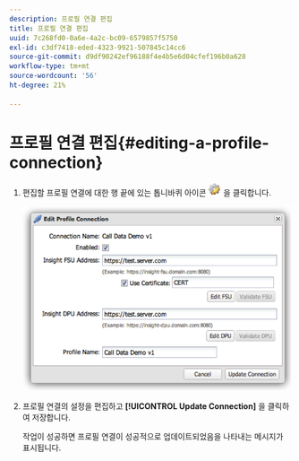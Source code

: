 ```yaml
---
description: 프로필 연결 편집
title: 프로필 연결 편집
uuid: 7c268fd0-0a6e-4a2c-bc09-6579857f5750
exl-id: c3df7418-eded-4323-9921-507845c14cc6
source-git-commit: d9df90242ef96188f4e4b5e6d04cfef196b0a628
workflow-type: tm+mt
source-wordcount: '56'
ht-degree: 21%

---
```


# 프로필 연결 편집{#editing-a-profile-connection}

1. 편집할 프로필 연결에 대한 행 끝에 있는 톱니바퀴 아이콘 ![](assets/edit_icon.png) 을 클릭합니다.

   ![](assets/edit_profile_connection.png)

1. 프로필 연결의 설정을 편집하고 **[!UICONTROL Update Connection]** 을 클릭하여 저장합니다.

   작업이 성공하면 프로필 연결이 성공적으로 업데이트되었음을 나타내는 메시지가 표시됩니다.
